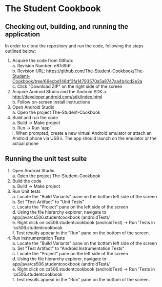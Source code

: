 # The Student Cookbook

## Checking out, building, and running the application

In order to clone the repository and run the code, following the steps outlined below:

1. Acquire the code from Github:  
  a. Revision Number: e87d9df  
  b. Revision URL: https://github.com/The-Student-Cookbook/The-Student-Cookbook/tree/66ecbd148df3fa14793570a5a8747aa4b4cd2e2a  
  c. Click "Download ZIP" on the right side of the screen  
2. Acquire Android Studio and the Android SDK
  a. http://developer.android.com/sdk/index.html  
  b. Follow on-screen install instructions
3. Open Android Studio  
  a. Open the project The-Student-Cookbook  
4. Build and run the code  
  a. Build -> Make project  
  b. Run -> Run 'app'  
    i. When prompted, create a new virtual Android emulator or attach an Android phone via USB
    ii. The app should launch on the emulator or the actual phone

## Running the unit test suite

1. Open Android Studio  
  a. Open the project The-Student-Cookbook  
2. Build the code  
  a. Build -> Make project  
3. Run Unit tests  
  a. Locate the "Build Variants" pane on the bottom left side of the screen  
  b. Set "Test Artifact" to "Unit Tests"  
  c. Locate the "Project" pane on the left side of the screen  
  d. Using the file hierarchy explorer, navigate to app/java/cs506.studentcookbook (androidTest)/  
  e. Right click on cs506.studentcookbook (androidTest) -> Run 'Tests in 'cs506.studentcookbook  
  f. Test results appear in the "Run" pane on the bottom of the screen.   
4. Run Instrumentation Tests    
  a. Locate the "Build Variants" pane on the bottom left side of the screen   
  b. Set "Test Artifact" to "Android Instrumentation Tests"  
  c. Locate the "Project" pane on the left side of the screen  
  d. Using the file hierarchy explorer, navigate to app/java/cs506.studentcookbook (androidTest)/  
  e. Right click on cs506.studentcookbook (androidTest) -> Run 'Tests in 'cs506.studentcookbook  
  f. Test results appear in the "Run" pane on the bottom of the screen.   
